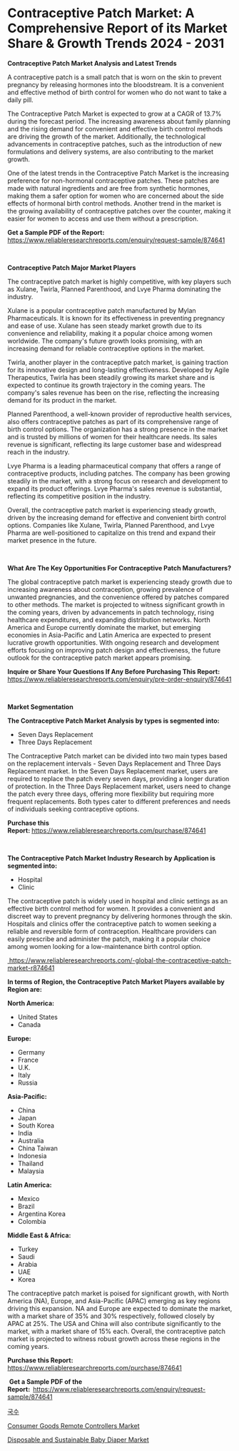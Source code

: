 <p><h1>Contraceptive Patch Market: A Comprehensive Report of its Market Share & Growth Trends 2024 - 2031</h1></p><p><strong>Contraceptive Patch Market Analysis and Latest Trends</strong></p>
<p><p>A contraceptive patch is a small patch that is worn on the skin to prevent pregnancy by releasing hormones into the bloodstream. It is a convenient and effective method of birth control for women who do not want to take a daily pill.</p><p>The Contraceptive Patch Market is expected to grow at a CAGR of 13.7% during the forecast period. The increasing awareness about family planning and the rising demand for convenient and effective birth control methods are driving the growth of the market. Additionally, the technological advancements in contraceptive patches, such as the introduction of new formulations and delivery systems, are also contributing to the market growth.</p><p>One of the latest trends in the Contraceptive Patch Market is the increasing preference for non-hormonal contraceptive patches. These patches are made with natural ingredients and are free from synthetic hormones, making them a safer option for women who are concerned about the side effects of hormonal birth control methods. Another trend in the market is the growing availability of contraceptive patches over the counter, making it easier for women to access and use them without a prescription.</p></p>
<p><strong>Get a Sample PDF of the Report:&nbsp;</strong> <a href="https://www.reliableresearchreports.com/enquiry/request-sample/874641">https://www.reliableresearchreports.com/enquiry/request-sample/874641</a></p>
<p>&nbsp;</p>
<p><strong>Contraceptive Patch Major Market Players</strong></p>
<p><p>The contraceptive patch market is highly competitive, with key players such as Xulane, Twirla, Planned Parenthood, and Lvye Pharma dominating the industry. </p><p>Xulane is a popular contraceptive patch manufactured by Mylan Pharmaceuticals. It is known for its effectiveness in preventing pregnancy and ease of use. Xulane has seen steady market growth due to its convenience and reliability, making it a popular choice among women worldwide. The company's future growth looks promising, with an increasing demand for reliable contraceptive options in the market.</p><p>Twirla, another player in the contraceptive patch market, is gaining traction for its innovative design and long-lasting effectiveness. Developed by Agile Therapeutics, Twirla has been steadily growing its market share and is expected to continue its growth trajectory in the coming years. The company's sales revenue has been on the rise, reflecting the increasing demand for its product in the market.</p><p>Planned Parenthood, a well-known provider of reproductive health services, also offers contraceptive patches as part of its comprehensive range of birth control options. The organization has a strong presence in the market and is trusted by millions of women for their healthcare needs. Its sales revenue is significant, reflecting its large customer base and widespread reach in the industry.</p><p>Lvye Pharma is a leading pharmaceutical company that offers a range of contraceptive products, including patches. The company has been growing steadily in the market, with a strong focus on research and development to expand its product offerings. Lvye Pharma's sales revenue is substantial, reflecting its competitive position in the industry.</p><p>Overall, the contraceptive patch market is experiencing steady growth, driven by the increasing demand for effective and convenient birth control options. Companies like Xulane, Twirla, Planned Parenthood, and Lvye Pharma are well-positioned to capitalize on this trend and expand their market presence in the future.</p></p>
<p>&nbsp;</p>
<p><strong>What Are The Key Opportunities For Contraceptive Patch Manufacturers?</strong></p>
<p><p>The global contraceptive patch market is experiencing steady growth due to increasing awareness about contraception, growing prevalence of unwanted pregnancies, and the convenience offered by patches compared to other methods. The market is projected to witness significant growth in the coming years, driven by advancements in patch technology, rising healthcare expenditures, and expanding distribution networks. North America and Europe currently dominate the market, but emerging economies in Asia-Pacific and Latin America are expected to present lucrative growth opportunities. With ongoing research and development efforts focusing on improving patch design and effectiveness, the future outlook for the contraceptive patch market appears promising.</p></p>
<p><strong>Inquire or Share Your Questions If Any Before Purchasing This Report:</strong> <a href="https://www.reliableresearchreports.com/enquiry/pre-order-enquiry/874641">https://www.reliableresearchreports.com/enquiry/pre-order-enquiry/874641</a></p>
<p>&nbsp;</p>
<p><strong>Market Segmentation</strong></p>
<p><strong>The Contraceptive Patch Market Analysis by types is segmented into:</strong></p>
<p><ul><li>Seven Days Replacement</li><li>Three Days Replacement</li></ul></p>
<p><p>The Contraceptive Patch market can be divided into two main types based on the replacement intervals - Seven Days Replacement and Three Days Replacement market. In the Seven Days Replacement market, users are required to replace the patch every seven days, providing a longer duration of protection. In the Three Days Replacement market, users need to change the patch every three days, offering more flexibility but requiring more frequent replacements. Both types cater to different preferences and needs of individuals seeking contraceptive options.</p></p>
<p><strong>Purchase this Report:&nbsp;</strong><a href="https://www.reliableresearchreports.com/purchase/874641">https://www.reliableresearchreports.com/purchase/874641</a></p>
<p>&nbsp;</p>
<p><strong>The Contraceptive Patch Market Industry Research by Application is segmented into:</strong></p>
<p><ul><li>Hospital</li><li>Clinic</li></ul></p>
<p><p>The contraceptive patch is widely used in hospital and clinic settings as an effective birth control method for women. It provides a convenient and discreet way to prevent pregnancy by delivering hormones through the skin. Hospitals and clinics offer the contraceptive patch to women seeking a reliable and reversible form of contraception. Healthcare providers can easily prescribe and administer the patch, making it a popular choice among women looking for a low-maintenance birth control option.</p></p>
<p><a href="https://www.reliableresearchreports.com/-global-the-contraceptive-patch-market-r874641">&nbsp;https://www.reliableresearchreports.com/-global-the-contraceptive-patch-market-r874641</a></p>
<p><strong>In terms of Region, the Contraceptive Patch Market Players available by Region are:</strong></p>
<p>
    <p> <strong> North America: </strong>
        <ul>
            <li>United States</li>
            <li>Canada</li>
        </ul>
        </p> 
    <p> <strong> Europe: </strong>
        <ul>
            <li>Germany</li>
            <li>France</li>
            <li>U.K.</li>
            <li>Italy</li>
            <li>Russia</li>
        </ul>
        </p> 
    <p> <strong> Asia-Pacific: </strong>
        <ul>
            <li>China</li>
            <li>Japan</li>
            <li>South Korea</li>
            <li>India</li>
            <li>Australia</li>
            <li>China Taiwan</li>
            <li>Indonesia</li>
            <li>Thailand</li>
            <li>Malaysia</li>
        </ul>
        </p> 
    <p> <strong> Latin America: </strong>
        <ul>
            <li>Mexico</li>
            <li>Brazil</li>
            <li>Argentina Korea</li>
            <li>Colombia</li>
        </ul>
        </p> 
    <p> <strong> Middle East & Africa: </strong>
        <ul>
            <li>Turkey</li>
            <li>Saudi</li>
            <li>Arabia</li>
            <li>UAE</li>
            <li>Korea</li>
        </ul>
    </p>
    </p>
<p><p>The contraceptive patch market is poised for significant growth, with North America (NA), Europe, and Asia-Pacific (APAC) emerging as key regions driving this expansion. NA and Europe are expected to dominate the market, with a market share of 35% and 30% respectively, followed closely by APAC at 25%. The USA and China will also contribute significantly to the market, with a market share of 15% each. Overall, the contraceptive patch market is projected to witness robust growth across these regions in the coming years.</p></p>
<p><strong>Purchase this Report: </strong><a href="https://www.reliableresearchreports.com/purchase/874641">https://www.reliableresearchreports.com/purchase/874641</a></p>
<p>&nbsp;<strong>Get a Sample PDF of the Report:&nbsp;&nbsp;</strong><a href="https://www.reliableresearchreports.com/enquiry/request-sample/874641">https://www.reliableresearchreports.com/enquiry/request-sample/874641</a></p>
<p><strong></strong></p>
<p><p><a href="https://github.com/lzrvbyqzftro57/Market-Research-Report-List-2/blob/main/705288678251.md">국수</a></p><p><a href="https://github.com/RoccoManning/Market-Research-Report-List-5/blob/main/consumer-goods-remote-controllers-market.md">Consumer Goods Remote Controllers Market</a></p><p><a href="https://issuu.com/reportprime-2/docs/disposable-and-sustainable-baby-diaper-market-size">Disposable and Sustainable Baby Diaper Market</a></p></p>